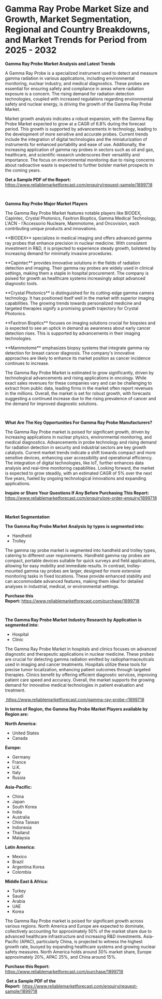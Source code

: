 <p><h1>Gamma Ray Probe Market Size and Growth, Market Segmentation, Regional and Country Breakdowns, and Market Trends for Period from 2025 -  2032</h1></p><p><strong>Gamma Ray Probe Market Analysis and Latest Trends</strong></p>
<p><p>A Gamma Ray Probe is a specialized instrument used to detect and measure gamma radiation in various applications, including environmental monitoring, nuclear industry, and medical diagnostics. These probes are essential for ensuring safety and compliance in areas where radiation exposure is a concern. The rising demand for radiation detection technologies, coupled with increased regulations regarding environmental safety and nuclear energy, is driving the growth of the Gamma Ray Probe Market.</p><p>Market growth analysis indicates a robust expansion, with the Gamma Ray Probe Market expected to grow at a CAGR of 6.8% during the forecast period. This growth is supported by advancements in technology, leading to the development of more sensitive and accurate probes. Current trends include the integration of digital technologies and the miniaturization of instruments for enhanced portability and ease of use. Additionally, the increasing application of gamma ray probes in sectors such as oil and gas, healthcare, and scientific research underscores their versatility and importance. The focus on environmental monitoring due to rising concerns about radioactive waste is expected to further bolster market prospects in the coming years.</p></p>
<p><strong>Get a Sample PDF of the Report:&nbsp;</strong> <a href="https://www.reliablemarketforecast.com/enquiry/request-sample/1899718?utm_campaign=2314&utm_medium=2&utm_source=Github&utm_content=ia&utm_term=13042025&utm_id=gamma-ray-probe">https://www.reliablemarketforecast.com/enquiry/request-sample/1899718</a></p>
<p>&nbsp;</p>
<p><strong>Gamma Ray Probe Major Market Players</strong></p>
<p><p>The Gamma Ray Probe Market features notable players like BIODEX, Capintec, Crystal Photonics, Faxitron Bioptics, Gamma Medical Technology, L'ACN - l'Accessorio Nucleare, Mammotome, and Oncovision, each contributing unique products and innovations.</p><p>**BIODEX** specializes in medical imaging and offers advanced gamma ray probes that enhance precision in nuclear medicine. With consistent investment in R&D, it is projected to experience steady growth, bolstered by increasing demand for minimally invasive procedures.</p><p>**Capintec** provides innovative solutions in the fields of radiation detection and imaging. Their gamma ray probes are widely used in clinical settings, making them a staple in hospital procurement. The company is poised for growth as healthcare systems increasingly adopt advanced diagnostic tools.</p><p>**Crystal Photonics** is distinguished for its cutting-edge gamma camera technology. It has positioned itself well in the market with superior imaging capabilities. The growing trends towards personalized medicine and targeted therapies signify a promising growth trajectory for Crystal Photonics.</p><p>**Faxitron Bioptics** focuses on imaging solutions crucial for biopsies and is expected to see an uptick in demand as awareness about early cancer detection rises. This is supported by advancements in their imaging technologies.</p><p>**Mammotome** emphasizes biopsy systems that integrate gamma ray detection for breast cancer diagnosis. The company's innovative approaches are likely to enhance its market position as cancer incidence continues to increase.</p><p>The Gamma Ray Probe Market is estimated to grow significantly, driven by technological advancements and rising applications in oncology. While exact sales revenues for these companies vary and can be challenging to extract from public data, leading firms in the market often report revenues in the millions. Overall, the market is set for robust growth, with forecasts suggesting a continued increase due to the rising prevalence of cancer and the demand for improved diagnostic solutions.</p></p>
<p>&nbsp;</p>
<p><strong>What Are The Key Opportunities For Gamma Ray Probe Manufacturers?</strong></p>
<p><p>The Gamma Ray Probe market is poised for significant growth, driven by increasing applications in nuclear physics, environmental monitoring, and medical diagnostics. Advancements in probe technology and rising demand for radiation detection in security and industrial sectors are key growth catalysts. Current market trends indicate a shift towards compact and more sensitive devices, enhancing user accessibility and operational efficiency. The integration of digital technologies, like IoT, further enhances data analysis and real-time monitoring capabilities. Looking forward, the market is expected to grow steadily, with an estimated CAGR of 5% over the next five years, fueled by ongoing technological innovations and expanding applications.</p></p>
<p><strong>Inquire or Share Your Questions If Any Before Purchasing This Report:</strong> <a href="https://www.reliablemarketforecast.com/enquiry/pre-order-enquiry/1899718?utm_campaign=2314&utm_medium=2&utm_source=Github&utm_content=ia&utm_term=13042025&utm_id=gamma-ray-probe">https://www.reliablemarketforecast.com/enquiry/pre-order-enquiry/1899718</a></p>
<p>&nbsp;</p>
<p><strong>Market Segmentation</strong></p>
<p><strong>The Gamma Ray Probe Market Analysis by types is segmented into:</strong></p>
<p><ul><li>Handheld</li><li>Trolley</li></ul></p>
<p><p>The gamma ray probe market is segmented into handheld and trolley types, catering to different user requirements. Handheld gamma ray probes are compact, portable devices suitable for quick surveys and field applications, allowing for easy mobility and immediate results. In contrast, trolley-mounted gamma ray probes are larger, designed for more extensive monitoring tasks in fixed locations. These provide enhanced stability and can accommodate advanced features, making them ideal for detailed analyses in industrial, medical, or environmental settings.</p></p>
<p><strong>Purchase this Report:&nbsp;</strong><a href="https://www.reliablemarketforecast.com/purchase/1899718?utm_campaign=2314&utm_medium=2&utm_source=Github&utm_content=ia&utm_term=13042025&utm_id=gamma-ray-probe">https://www.reliablemarketforecast.com/purchase/1899718</a></p>
<p>&nbsp;</p>
<p><strong>The Gamma Ray Probe Market Industry Research by Application is segmented into:</strong></p>
<p><ul><li>Hospital</li><li>Clinic</li></ul></p>
<p><p>The Gamma Ray Probe Market in hospitals and clinics focuses on advanced diagnostic and therapeutic applications in nuclear medicine. These probes are crucial for detecting gamma radiation emitted by radiopharmaceuticals used in imaging and cancer treatments. Hospitals utilize these tools for precise tumor localization, enhancing patient outcomes through targeted therapies. Clinics benefit by offering efficient diagnostic services, improving patient care speed and accuracy. Overall, the market supports the growing demand for innovative medical technologies in patient evaluation and treatment.</p></p>
<p><a href="https://www.reliablemarketforecast.com/gamma-ray-probe-r1899718?utm_campaign=2314&utm_medium=2&utm_source=Github&utm_content=ia&utm_term=13042025&utm_id=gamma-ray-probe">&nbsp;https://www.reliablemarketforecast.com/gamma-ray-probe-r1899718</a></p>
<p><strong>In terms of Region, the Gamma Ray Probe Market Players available by Region are:</strong></p>
<p>
    <p> <strong> North America: </strong>
        <ul>
            <li>United States</li>
            <li>Canada</li>
        </ul>
        </p> 
    <p> <strong> Europe: </strong>
        <ul>
            <li>Germany</li>
            <li>France</li>
            <li>U.K.</li>
            <li>Italy</li>
            <li>Russia</li>
        </ul>
        </p> 
    <p> <strong> Asia-Pacific: </strong>
        <ul>
            <li>China</li>
            <li>Japan</li>
            <li>South Korea</li>
            <li>India</li>
            <li>Australia</li>
            <li>China Taiwan</li>
            <li>Indonesia</li>
            <li>Thailand</li>
            <li>Malaysia</li>
        </ul>
        </p> 
    <p> <strong> Latin America: </strong>
        <ul>
            <li>Mexico</li>
            <li>Brazil</li>
            <li>Argentina Korea</li>
            <li>Colombia</li>
        </ul>
        </p> 
    <p> <strong> Middle East & Africa: </strong>
        <ul>
            <li>Turkey</li>
            <li>Saudi</li>
            <li>Arabia</li>
            <li>UAE</li>
            <li>Korea</li>
        </ul>
    </p>
    </p>
<p><p>The Gamma Ray Probe market is poised for significant growth across various regions. North America and Europe are expected to dominate, collectively accounting for approximately 50% of the market share due to advanced healthcare infrastructure and increasing R&D investments. Asia-Pacific (APAC), particularly China, is projected to witness the highest growth rate, buoyed by expanding healthcare systems and growing nuclear safety measures. North America holds around 30% market share, Europe approximately 20%, APAC 25%, and China around 15%.</p></p>
<p><strong>Purchase this Report: </strong><a href="https://www.reliablemarketforecast.com/purchase/1899718?utm_campaign=2314&utm_medium=2&utm_source=Github&utm_content=ia&utm_term=13042025&utm_id=gamma-ray-probe">https://www.reliablemarketforecast.com/purchase/1899718</a></p>
<p>&nbsp;<strong>Get a Sample PDF of the Report:&nbsp;&nbsp;</strong><a href="https://www.reliablemarketforecast.com/enquiry/request-sample/1899718?utm_campaign=2314&utm_medium=2&utm_source=Github&utm_content=ia&utm_term=13042025&utm_id=gamma-ray-probe">https://www.reliablemarketforecast.com/enquiry/request-sample/1899718</a></p>
<p><strong></strong></p>
<p><p></p><p></p><p></p></p>
